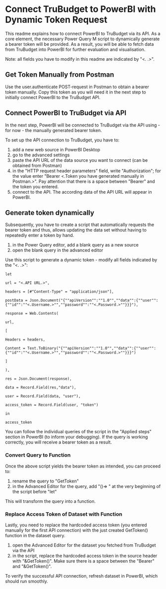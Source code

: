 # Connect TruBudget to PowerBI with Dynamic Token Request
This readme explains how to connect PowerBI to TruBudget via its API. As a core element, the necessary Power Query M script to dynamically generate a bearer token will be provided. As a result, you will be able to fetch data from TruBudget into PowerBI for further evaluation and visualisation.

Note: all fields you have to modify in this readme are indicated by "<. .>". 

## Get Token Manually from Postman 
Use the user.authenticate POST-request in Postman to obtain a bearer token manually. Copy this token as you will need it in the next step to initially connect PowerBI to the TruBudget API. 

## Connect PowerBI to TruBudget via API
In the next step, PowerBI will be connected to TruBudget via the API using - for now - the manually generated bearer token. 

To set up the API connection to TruBudget, you have to:
1) add a new web source in PowerBI Desktop
2) go to the advanced settings
3) paste the API URL of the data source you want to connect (can be obtained from Postman)
4) in the "HTTP request header parameters" field, write "Authorization"; for the value enter "Bearer <.Token you have generated manually in Postman.>". Pay attention that there is a space between "Bearer" and the token you entered.
5) connect to the API. The according data of the API URL will appear in PowerBI. 

## Generate token dynamically
Subsequently, you have to create a script that automatically requests the bearer token and thus, allows updating the data set without having to repeatedly enter a token by hand. 

1) in the Power Query editor, add a blank query as a new source
2) open the blank query in the advanced editor

Use this script to generate a dynamic token - modify all fields indicated by the "<. .>": 

```
let

url = "<.API URL.>",

headers = [#"Content-Type" = "application/json"],

postData = Json.Document("{""apiVersion"":""1.0"",""data"":{""user"":{""id"":""<.Username.>"",""password"":""<.Password.>""}}}"),

response = Web.Contents(

url,

[

Headers = headers,

Content = Text.ToBinary("{""apiVersion"":""1.0"",""data"":{""user"":{""id"":""<.Username.>"",""password"":""<.Password.>""}}}")

]

),

res = Json.Document(response),

data = Record.Field(res,"data"),

user = Record.Field(data, "user"),

access_token = Record.Field(user, "token")

in

access_token

```

You can follow the individual queries of the script in the "Applied steps" section in PowerBI (to inform your debugging). If the query is working correctly, you will receive a bearer token as a result. 

### Convert Query to Function
Once the above script yields the bearer token as intended, you can proceed to: 
1) rename the query to "GetToken"
2) in the Advanced Editor for the query, add "()=> " at the very beginning of the script before "let"

This will transform the query into a function.

### Replace Access Token of Dataset with Function 
Lastly, you need to replace the hardcoded access token (you entered manually for the first API connection) with the just created GetToken() function in the dataset query.
1) open the Advanced Editor for the dataset you fetched from TruBudget via the API
2) in the script, replace the hardcoded access token in the source header with "&GetToken()". Make sure there is a space between the "Bearer" and "&GetToken()". 

To verify the successful API connection, refresh dataset in PowerBI, which should run smoothly. 

